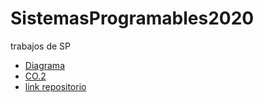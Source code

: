 # SistemasProgramables2020
trabajos de SP
* [Diagrama](https://github.com/AlejandroDiaz96/SistemasProgramables2020/blob/master/Flujo.drawio.png)
* [CO.2](https://github.com/AlejandroDiaz96/SistemasProgramables2020/blob/master/CO.2_AlejandroDiazNavarro_Zerox.md)
* [link repositorio](https://github.com/AlejandroDiaz96/SistemasProgramables2020)